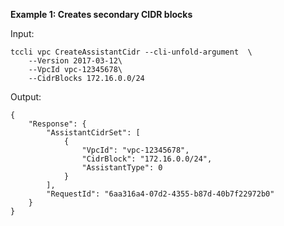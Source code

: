 **Example 1: Creates secondary CIDR blocks**



Input: 

```
tccli vpc CreateAssistantCidr --cli-unfold-argument  \
    --Version 2017-03-12\
    --VpcId vpc-12345678\
    --CidrBlocks 172.16.0.0/24
```

Output: 
```
{
    "Response": {
        "AssistantCidrSet": [
            {
                "VpcId": "vpc-12345678",
                "CidrBlock": "172.16.0.0/24",
                "AssistantType": 0
            }
        ],
        "RequestId": "6aa316a4-07d2-4355-b87d-40b7f22972b0"
    }
}
```

